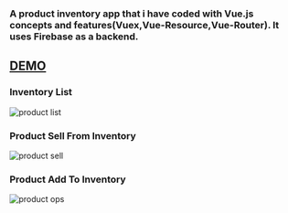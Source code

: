 ### A product inventory app that i have coded with Vue.js concepts and features(Vuex,Vue-Resource,Vue-Router). It uses Firebase as a backend.

## [DEMO](https://ilkerdurmaz.github.io/vue-product-app/)

### Inventory List
![product list](https://user-images.githubusercontent.com/14932895/163738694-b23ef86e-d2c3-4562-8c59-19e2cc7284c2.png)
### Product Sell From Inventory
![product sell](https://user-images.githubusercontent.com/14932895/163738690-5921e9bc-a8fe-478c-8cac-2318c7831e77.png)
### Product Add To Inventory
![product ops](https://user-images.githubusercontent.com/14932895/163738691-c1c73873-947d-45e0-8f71-ed595eaceaf1.png)
